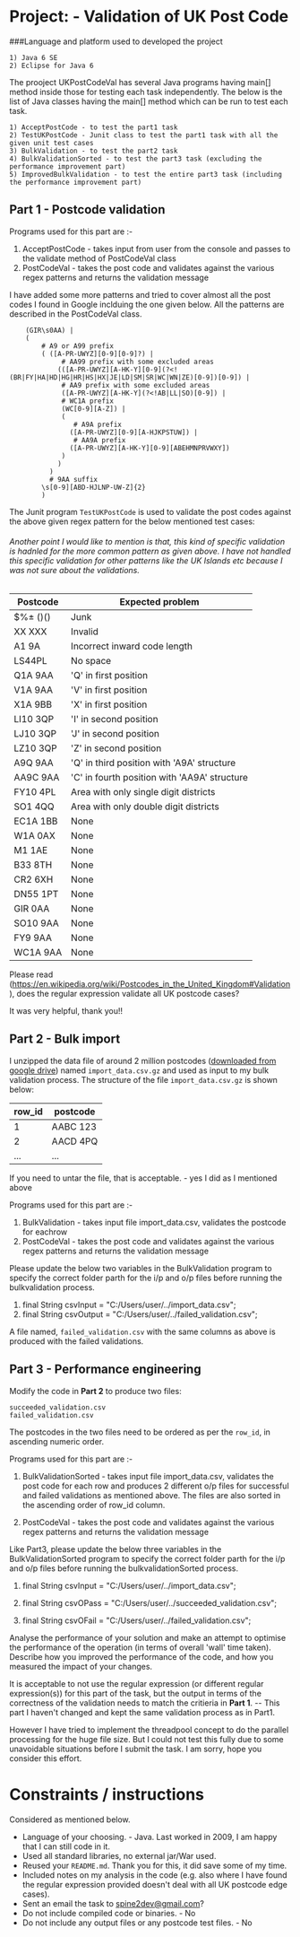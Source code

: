 # Project: - Validation of UK Post Code

###Language and platform used to developed the project

    1) Java 6 SE 
    2) Eclipse for Java 6

The prooject UKPostCodeVal has several Java programs having main[] method inside those for testing each task independently. The below is the list of Java classes having the main[] method which can be run to test each task.

    1) AcceptPostCode - to test the part1 task
    2) TestUKPostCode - Junit class to test the part1 task with all the given unit test cases
    3) BulkValidation - to test the part2 task
    4) BulkValidationSorted - to test the part3 task (excluding the performance improvement part)
    5) ImprovedBulkValidation - to test the entire part3 task (including the performance improvement part)

## Part 1 - Postcode validation

Programs used for this part are :-

  1) AcceptPostCode - takes input from user from the console and passes to the validate method of PostCodeVal class          
 2) PostCodeVal - takes the post code and validates against the various regex patterns and returns the validation message

I have added some more patterns and tried to cover almost all the post codes I found in Google inclduing the one given below. All the patterns are described in the PostCodeVal class.

        (GIR\s0AA) |
        (
            # A9 or A99 prefix
            ( ([A-PR-UWYZ][0-9][0-9]?) |
                 # AA99 prefix with some excluded areas
                (([A-PR-UWYZ][A-HK-Y][0-9](?<!(BR|FY|HA|HD|HG|HR|HS|HX|JE|LD|SM|SR|WC|WN|ZE)[0-9])[0-9]) |
                 # AA9 prefix with some excluded areas
                 ([A-PR-UWYZ][A-HK-Y](?<!AB|LL|SO)[0-9]) |
                 # WC1A prefix
                 (WC[0-9][A-Z]) |
                 (
                    # A9A prefix
                   ([A-PR-UWYZ][0-9][A-HJKPSTUW]) |
                    # AA9A prefix
                   ([A-PR-UWYZ][A-HK-Y][0-9][ABEHMNPRVWXY])
                 )
                )
              )
              # 9AA suffix
            \s[0-9][ABD-HJLNP-UW-Z]{2}
            )

The Junit program `TestUKPostCode` is used to validate the post codes against the above given regex pattern for the below mentioned test cases:

###### Another point I would like to mention is that, this kind of specific validation is hadnled for the more common pattern as given above. I have not handled this specific validation for other patterns like the UK Islands etc because I was not sure about the validations.

| Postcode | Expected problem |
|----------|---------|
| $%± ()()| Junk |
| XX XXX | Invalid |
| A1 9A | Incorrect inward code length |
| LS44PL | No space |
| Q1A 9AA| 'Q' in first position |
| V1A 9AA| 'V' in first position|
| X1A 9BB| 'X' in first position|
| LI10 3QP | 'I' in second position |
| LJ10 3QP | 'J' in second position |
| LZ10 3QP | 'Z' in second position |
| A9Q 9AA | 'Q' in third position with 'A9A' structure|
| AA9C 9AA | 'C' in fourth position with 'AA9A' structure	|
|FY10 4PL| Area with only single digit districts|
|SO1 4QQ|  Area with only double digit districts|
| EC1A 1BB | None |
| W1A 0AX | None |
| M1 1AE | None |
| B33 8TH | None |
| CR2 6XH | None |
| DN55 1PT | None |
| GIR 0AA | None |
|SO10 9AA    |None|
|FY9 9AA      |None|
|WC1A 9AA    |None|

Please read (https://en.wikipedia.org/wiki/Postcodes_in_the_United_Kingdom#Validation), does the regular expression validate all UK postcode cases? 

It was very helpful, thank you!!


## Part 2 - Bulk import

I unzipped the data file of around 2 million postcodes ([downloaded from google drive](https://drive.google.com/file/d/0BwxZ38NLOGvoTFE4X19VVGJ5NEk/view?usp=sharing)) named `import_data.csv.gz`  and used as input to my bulk validation process. The structure of the file `import_data.csv.gz` is shown below:

| row_id | postcode |
|--------|----------|
| 1 | AABC 123|
| 2 | AACD 4PQ|
|...|...|

If you need to untar the file, that is acceptable. - yes I did as I mentioned above

Programs used for this part are :-

  1) BulkValidation - takes input file import_data.csv, validates the postcode for eachrow                                     
  2) PostCodeVal - takes the post code and validates against the various regex patterns and returns the validation message

Please update the below two variables in the BulkValidation program to specify the correct folder parth for the i/p and o/p files before running the bulkvalidation process.

  1) final String csvInput = "C:/Users/user/../import_data.csv";             
  2) final String csvOutput = "C:/Users/user/../failed_validation.csv";

A file named, `failed_validation.csv` with the same columns as above is produced with the failed validations.

## Part 3 - Performance engineering

Modify the code in **Part 2** to produce two files:

    succeeded_validation.csv
    failed_validation.csv
    
The postcodes in the two files need to be ordered as per the `row_id`, in ascending numeric order.

Programs used for this part are :-

  1) BulkValidationSorted - takes input file import_data.csv, validates the post code for each row and produces 2 different
     o/p files for successful and failed validations as mentioned above. The files are also sorted in the ascending order 
     of row_id column.
     
  2) PostCodeVal - takes the post code and validates against the various regex patterns and returns the validation message

Like Part3, please update the below three variables in the BulkValidationSorted program to specify the correct folder parth for the i/p and o/p files before running the bulkvalidationSorted process.

  1) final String csvInput = "C:/Users/user/../import_data.csv";
  
  2) final String csvOPass = "C:/Users/user/../succeeded_validation.csv";
  
  3) final String csvOFail = "C:/Users/user/../failed_validation.csv";


Analyse the performance of your solution and make an attempt to optimise the performance of the operation (in terms of overall 'wall' time taken).  Describe how you improved the performance of the code, and how you measured the impact of your changes.

It is acceptable to not use the regular expression (or different regular expression(s)) for this part of the task, but the output in terms of the correctness of the validation needs to match the critieria in **Part 1**. -- This part I haven't changed and kept the same validation process as in Part1. 

However I have tried to implement the threadpool concept to do the parallel processing for the huge file size. But I could not test this fully due to some unavoidable situations before I submit the task. I am sorry, hope you consider this effort.

# Constraints / instructions

Considered as mentioned below.

- Language of your choosing. - Java. Last worked in 2009, I am happy that I can still code in it. 
- Used all standard libraries, no external jar/War used.
- Reused your `README.md`. Thank you for this, it did save some of my time.
- Included notes on my analysis  in the code (e.g. also where I have found the regular expression provided doesn't deal 
  with all UK postcode edge cases).
- Sent an email the task to spine2dev@gmail.com?
- Do not include compiled code or binaries. - No
- Do not include any output files or any postcode test files. - No
